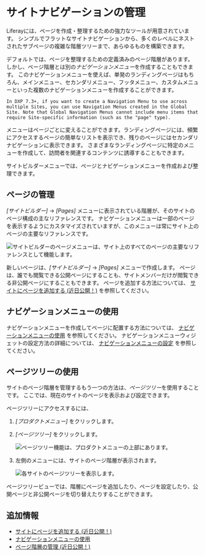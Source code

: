 # サイトナビゲーションの管理

Liferayには、ページを作成・整理するための強力なツールが用意されています。 シンプルでフラットなサイトナビゲーションから、多くのレベルにネストされたサブページの複雑な階層ツリーまで、あらゆるものを構築できます。

デフォルトでは、ページを整理するための定義済みのページ階層があります。 しかし、ページ階層とは別の*ナビゲーションメニュー*を作成することもできます。 このナビゲーションメニューを使えば、単発のランディングページはもちろん、メインメニュー、セカンダリメニュー、フッタメニュー、カスタムメニューといった複数のナビゲーションメニューを作成することができます。

```{note}
In DXP 7.3+, if you want to create a Navigation Menu to use across multiple Sites, you can use Navigation Menus created in the Global Site. Note that Global Navigation Menus cannot include menu items that require Site-specific information (such as the "page" type).
```

メニューはページごとに変えることができます。ランディングページには、頻繁にアクセスするページの簡単なリストを表示でき、残りのページにはセカンダリナビゲーションに表示できます。 さまざまなランディングページに特定のメニューを作成して、訪問者を関連するコンテンツに誘導することもできます。

サイトビルダーメニューでは、ページとナビゲーションメニューを作成および整理できます。

## ページの管理

*[サイトビルダー]* → *[Pages]* メニューに表示されている階層が、そのサイトのページ構成の主なリファレンスです。 ナビゲーションメニューは一部のページを表示するようにカスタマイズされていますが、このメニューは常にサイト上のページの主要なリファレンスです。

![サイトビルダーのページメニューは、サイト上のすべてのページの主要なリファレンスとして機能します。](./managing-site-navigation/images/01.png)

新しいページは、*[サイトビルダー]* → *[Pages]* メニューで作成します。 ページは、誰でも閲覧できる公開ページにすることも、サイトメンバーだけが閲覧できる非公開ページにすることもできます。 ページを追加する方法については、 [サイトにページを追加する (近日公開！)](../creating-pages/adding-pages/adding-a-page-to-a-site.md) を参照してください。

## ナビゲーションメニューの使用

ナビゲーションメニューを作成してページに配置する方法については、 [ナビゲーションメニューの使用](./using-navigation-menus.md) を参照してください。 ナビゲーションメニューウィジェットの設定方法の詳細については、 [ナビゲーションメニューの設定](./configuring-navigation-menus.md) を参照してください。

## ページツリーの使用

サイトのページ階層を管理するもう一つの方法は、*ページツリー*を使用することです。 ここでは、現在のサイトのページを表示および設定できます。

ページツリーにアクセスするには、

1.  *[プロダクトメニュー]* をクリックします。

2.  *[ページツリー]* をクリックします。

    ![ページツリー機能は、プロダクトメニューの上部にあります。](./managing-site-navigation/images/02.png)

3.  左側のメニューには、サイトのページ階層が表示されます。

    ![各サイトのページツリーを表示します。](./managing-site-navigation/images/03.png)

ページツリービューでは、階層にページを追加したり、ページを設定したり、公開ページと非公開ページを切り替えたりすることができます。

## 追加情報

  - [サイトにページを追加する (近日公開！)](../creating-pages/adding-pages/adding-a-page-to-a-site.md)
  - [ナビゲーションメニューの使用](./using-navigation-menus.md)
  - [ページ階層の管理 (近日公開！)](./managing-page-hierarchies.md)
